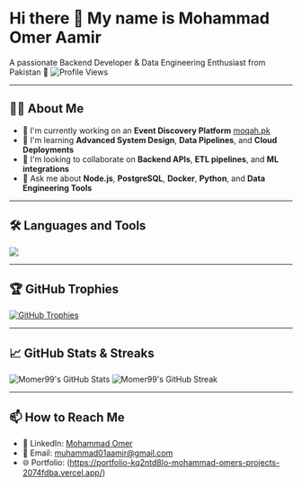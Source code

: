 # Hi there 👋 My name is Mohammad Omer Aamir
A passionate Backend Developer & Data Engineering Enthusiast from Pakistan 🚀
![Profile Views](https://visitor-badge.laobi.icu/badge?page_id=momer99.momer99)

---

## 👨‍💻 About Me
- 🔭 I'm currently working on an **Event Discovery Platform** [moqah.pk](https://moqah.pk)
- 🌱 I'm learning **Advanced System Design**, **Data Pipelines**, and **Cloud Deployments**
- 👯 I'm looking to collaborate on **Backend APIs**, **ETL pipelines**, and **ML integrations**
- 💬 Ask me about **Node.js**, **PostgreSQL**, **Docker**, **Python**, and **Data Engineering Tools**

---

## 🛠️ Languages and Tools
<p align="left">
  <img src="https://skillicons.dev/icons?i=postgres,mysql,mongodb,github,cpp,python,docker,nodejs,express,react,fastapi,jenkins" />
</p>


---

## 🏆 GitHub Trophies
[![GitHub Trophies](https://github-profile-trophy.vercel.app/?username=momer99&theme=radical&column=7)](https://github.com/ryo-ma/github-profile-trophy)

---

## 📈 GitHub Stats & Streaks
![Momer99's GitHub Stats](https://github-readme-stats.vercel.app/api?username=momer99&show_icons=true&theme=radical)
![Momer99's GitHub Streak](https://github-readme-streak-stats.herokuapp.com?user=momer99&theme=radical)

---

## 📫 How to Reach Me
- 💼 LinkedIn: [Mohammad Omer](https://www.linkedin.com/in/mohammad-omer-aamir/)
- 📧 Email: muhammad01aamir@gmail.com
- 🌐 Portfolio: (https://portfolio-kq2ntd8lo-mohammad-omers-projects-2074fdba.vercel.app/)
